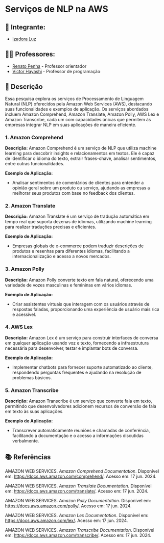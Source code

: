 # Serviços de NLP na AWS

## 👤 **Integrante:**

- [Izadora Luz](https://www.linkedin.com/in/izadoraluz-rsn/)

## 👨‍🏫 **Professores:**

- [Renato Penha](https://www.linkedin.com/in/renato-penha/) - Professor orientador
- [Victor Hayashi](https://www.linkedin.com/in/vthayashi/) - Professor de programação

## **📝 Descrição**

Essa pesquisa explora os serviços de Processamento de Linguagem Natural (NLP) oferecidos pela Amazon Web Services (AWS), destacando suas funcionalidades e exemplos de aplicação. Os serviços abordados incluem Amazon Comprehend, Amazon Translate, Amazon Polly, AWS Lex e Amazon Transcribe, cada um com capacidades únicas que permitem às empresas integrar NLP em suas aplicações de maneira eficiente.

### 1. Amazon Comprehend

**Descrição:** Amazon Comprehend é um serviço de NLP que utiliza machine learning para descobrir insights e relacionamentos em textos. Ele é capaz de identificar o idioma do texto, extrair frases-chave, analisar sentimentos, entre outras funcionalidades.

**Exemplo de Aplicação:**

- Analisar sentimentos de comentários de clientes para entender a opinião geral sobre um produto ou serviço, ajudando as empresas a melhorar seus produtos com base no feedback dos clientes.

### 2. Amazon Translate

**Descrição:** Amazon Translate é um serviço de tradução automática em tempo real que suporta dezenas de idiomas, utilizando machine learning para realizar traduções precisas e eficientes.

**Exemplo de Aplicação:**

- Empresas globais de e-commerce podem traduzir descrições de produtos e resenhas para diferentes idiomas, facilitando a internacionalização e acesso a novos mercados.

### 3. Amazon Polly

**Descrição:** Amazon Polly converte texto em fala natural, oferecendo uma variedade de vozes masculinas e femininas em vários idiomas.

**Exemplo de Aplicação:**

- Criar assistentes virtuais que interagem com os usuários através de respostas faladas, proporcionando uma experiência de usuário mais rica e acessível.

### 4. AWS Lex

**Descrição:** Amazon Lex é um serviço para construir interfaces de conversa em qualquer aplicação usando voz e texto, fornecendo a infraestrutura necessária para desenvolver, testar e implantar bots de conversa.

**Exemplo de Aplicação:**

- Implementar chatbots para fornecer suporte automatizado ao cliente, respondendo perguntas frequentes e ajudando na resolução de problemas básicos.

### 5. Amazon Transcribe

**Descrição:** Amazon Transcribe é um serviço que converte fala em texto, permitindo que desenvolvedores adicionem recursos de conversão de fala em texto às suas aplicações.

**Exemplo de Aplicação:**

- Transcrever automaticamente reuniões e chamadas de conferência, facilitando a documentação e o acesso a informações discutidas verbalmente.

## 📚 **Referências**

AMAZON WEB SERVICES. *Amazon Comprehend Documentation*. Disponível em: <https://docs.aws.amazon.com/comprehend/>. Acesso em: 17 jun. 2024.

AMAZON WEB SERVICES. *Amazon Translate Documentation*. Disponível em: <https://docs.aws.amazon.com/translate/>. Acesso em: 17 jun. 2024.

AMAZON WEB SERVICES. *Amazon Polly Documentation*. Disponível em: <https://docs.aws.amazon.com/polly/>. Acesso em: 17 jun. 2024.

AMAZON WEB SERVICES. *Amazon Lex Documentation*. Disponível em: <https://docs.aws.amazon.com/lex/>. Acesso em: 17 jun. 2024.

AMAZON WEB SERVICES. *Amazon Transcribe Documentation*. Disponível em: <https://docs.aws.amazon.com/transcribe/>. Acesso em: 17 jun. 2024.

